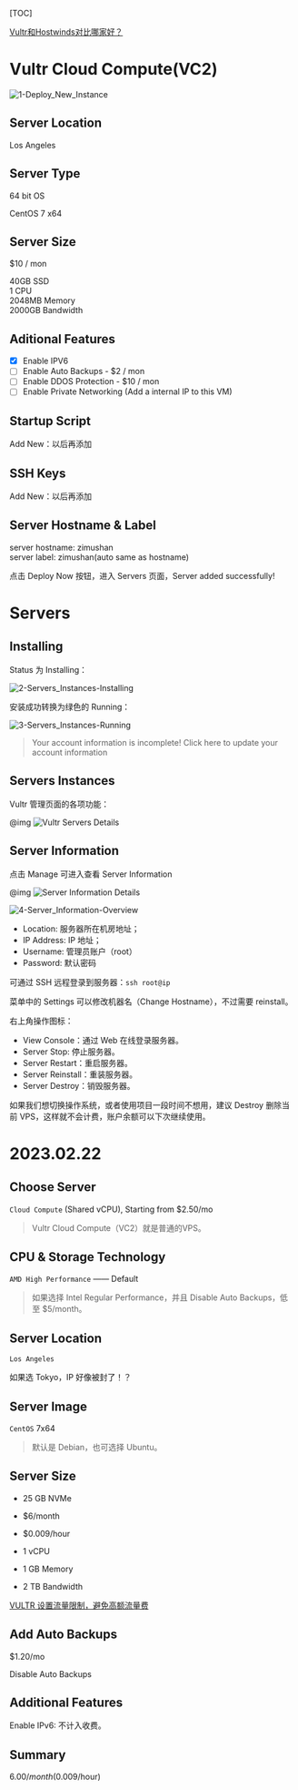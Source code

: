 
[TOC]

[Vultr和Hostwinds对比哪家好？](https://zhuanlan.zhihu.com/p/470011907)

# Vultr Cloud Compute(VC2)

![1-Deploy_New_Instance](images/1-Deploy_New_Instance.png)

## Server Location

Los Angeles

## Server Type

64 bit OS

CentOS 7 x64

## Server Size

$10 / mon

40GB SSD  
1 CPU  
2048MB Memory  
2000GB Bandwidth  

## Aditional Features

- [x] Enable IPV6  
- [ ] Enable Auto Backups - $2 / mon  
- [ ] Enable DDOS Protection - $10 / mon  
- [ ] Enable Private Networking (Add a internal IP to this VM)  

## Startup Script

Add New：以后再添加

## SSH Keys

Add New：以后再添加

## Server Hostname & Label

server hostname: zimushan  
server label: zimushan(auto same as hostname)  

点击 Deploy Now 按钮，进入 Servers 页面，Server added successfully!  

# Servers

## Installing

Status 为 Installing：

![2-Servers_Instances-Installing](images/2-Servers_Instances-Installing.png)

安装成功转换为绿色的 Running：

![3-Servers_Instances-Running](images/3-Servers_Instances-Running.png)

> Your account information is incomplete!  Click here to update your account information

## Servers Instances

 Vultr 管理页面的各项功能：
 
@img ![Vultr Servers Details](https://blog.starryvoid.com/wp-content/uploads/2016/08/Vultr.png)

## Server Information

点击 Manage 可进入查看 Server Information

@img ![Server Information Details](https://blog.starryvoid.com/wp-content/uploads/2016/08/Vultr%E8%AF%B4%E6%98%8E.png)

![4-Server_Information-Overview](images/4-Server_Information-Overview.png)

- Location: 服务器所在机房地址；  
- IP Address: IP 地址；  
- Username: 管理员账户（root）  
- Password: 默认密码  

可通过 SSH 远程登录到服务器：`ssh root@ip`  

菜单中的 Settings 可以修改机器名（Change Hostname），不过需要 reinstall。

右上角操作图标：

- View Console：通过 Web 在线登录服务器。  
- Server Stop: 停止服务器。  
- Server Restart：重启服务器。  
- Server Reinstall：重装服务器。  
- Server Destroy：销毁服务器。  

如果我们想切换操作系统，或者使用项目一段时间不想用，建议 Destroy 删除当前 VPS，这样就不会计费，账户余额可以下次继续使用。

# 2023.02.22

## Choose Server

`Cloud Compute` (Shared vCPU), Starting from $2.50/mo

> Vultr Cloud Compute（VC2）就是普通的VPS。

## CPU & Storage Technology

`AMD High Performance` —— Default

> 如果选择 Intel Regular Performance，并且 Disable Auto Backups，低至 $5/month。

## Server Location

`Los Angeles`

如果选 Tokyo，IP 好像被封了！？

## Server Image

`CentOS` 7x64

> 默认是 Debian，也可选择 Ubuntu。

## Server Size

- 25 GB NVMe
- $6/month
- $0.009/hour

- 1 vCPU
- 1 GB Memory
- 2 TB Bandwidth

[VULTR 设置流量限制，避免高额流量费](https://www.vultrvps.com/vultr-bandwidth-limit.html)

## Add Auto Backups

$1.20/mo

Disable Auto Backups

## Additional Features

Enable IPv6: 不计入收费。

## Summary

$6.00/month ($0.009/hour)
